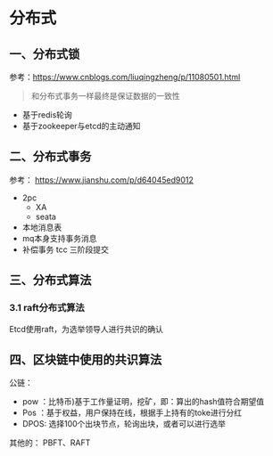 # 分布式

## 一、分布式锁
参考：https://www.cnblogs.com/liuqingzheng/p/11080501.html  

> 和分布式事务一样最终是保证数据的一致性

+ 基于redis轮询
+ 基于zookeeper与etcd的主动通知

## 二、分布式事务

参考： https://www.jianshu.com/p/d64045ed9012  

+ 2pc 
  * XA
  * seata
+ 本地消息表
+ mq本身支持事务消息
+ 补偿事务 tcc 三阶段提交

## 三、分布式算法
### 3.1 raft分布式算法
Etcd使用raft，为选举领导人进行共识的确认

## 四、区块链中使用的共识算法
公链：
+ pow ：比特币)基于工作量证明，挖矿，即：算出的hash值符合期望值
+ Pos ：基于权益，用户保持在线，根据手上持有的toke进行分红
+ DPOS: 选择100个出块节点，轮询出块，或者可以进行选举

其他的： PBFT、RAFT
